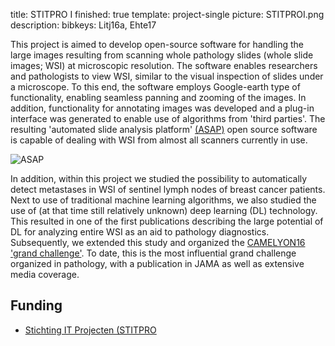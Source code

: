 title: STITPRO I
finished: true
template: project-single
picture: STITPROI.png
description:
bibkeys: Litj16a, Ehte17

This project is aimed to develop open-source software for handling the large images resulting from scanning whole pathology slides (whole slide images; WSI) at microscopic resolution. The software enables researchers and pathologists to view WSI, similar to the visual inspection of slides under a microscope. To this end, the software employs Google-earth type of functionality, enabling seamless panning and zooming of the images. In addition, functionality for annotating images was developed and a plug-in interface was generated to enable use of algorithms from 'third parties'. The resulting 'automated slide analysis platform' [(ASAP)](https://diagnijmegen.github.io/website-pathology/software/asap/) open source software is capable of dealing with WSI from almost all scanners currently in use.

![ASAP]({filename}/content/images/projects/asap%20(1).jpg)
 
In addition, within this project we studied the possibility to automatically detect metastases in WSI of sentinel lymph nodes of breast cancer patients. Next to use of traditional machine learning algorithms, we also studied the use of (at that time still relatively unknown) deep learning (DL) technology. This resulted in one of the first publications describing the large potential of DL for analyzing entire WSI as an aid to pathology diagnostics. Subsequently, we extended this study and organized the [CAMELYON16 'grand challenge'](https://camelyon16.grand-challenge.org/). To date, this is the most influential grand challenge organized in pathology, with a publication in JAMA as well as extensive media coverage.

## Funding

* [Stichting IT Projecten (STITPRO](http://www.stitpro.nl/)

